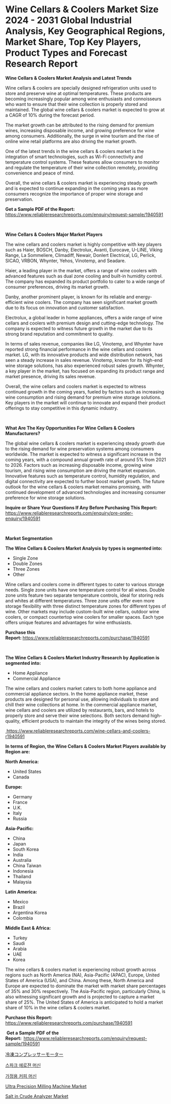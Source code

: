<p><h1>Wine Cellars & Coolers Market Size 2024 - 2031 Global Industrial Analysis, Key Geographical Regions, Market Share, Top Key Players, Product Types and Forecast Research Report</h1></p><p><strong>Wine Cellars & Coolers Market Analysis and Latest Trends</strong></p>
<p><p>Wine cellars & coolers are specially designed refrigeration units used to store and preserve wine at optimal temperatures. These products are becoming increasingly popular among wine enthusiasts and connoisseurs who want to ensure that their wine collection is properly stored and maintained. The global wine cellars & coolers market is expected to grow at a CAGR of 10% during the forecast period.</p><p>The market growth can be attributed to the rising demand for premium wines, increasing disposable income, and growing preference for wine among consumers. Additionally, the surge in wine tourism and the rise of online wine retail platforms are also driving the market growth.</p><p>One of the latest trends in the wine cellars & coolers market is the integration of smart technologies, such as Wi-Fi connectivity and temperature control systems. These features allow consumers to monitor and regulate the temperature of their wine collection remotely, providing convenience and peace of mind.</p><p>Overall, the wine cellars & coolers market is experiencing steady growth and is expected to continue expanding in the coming years as more consumers recognize the importance of proper wine storage and preservation.</p></p>
<p><strong>Get a Sample PDF of the Report:&nbsp;</strong> <a href="https://www.reliableresearchreports.com/enquiry/request-sample/1940591">https://www.reliableresearchreports.com/enquiry/request-sample/1940591</a></p>
<p>&nbsp;</p>
<p><strong>Wine Cellars & Coolers Major Market Players</strong></p>
<p><p>The wine cellars and coolers market is highly competitive with key players such as Haier, BOSCH, Danby, Electrolux, Avanti, Eurocave, U-LINE, Viking Range, La Sommeliere, Climadiff, Newair, Donlert Electrical, LG, Perlick, SICAO, VRBON, Whynter, Yehos, Vinotemp, and Seadare. </p><p>Haier, a leading player in the market, offers a range of wine coolers with advanced features such as dual zone cooling and built-in humidity control. The company has expanded its product portfolio to cater to a wide range of consumer preferences, driving its market growth. </p><p>Danby, another prominent player, is known for its reliable and energy-efficient wine coolers. The company has seen significant market growth due to its focus on innovation and customer satisfaction. </p><p>Electrolux, a global leader in home appliances, offers a wide range of wine cellars and coolers with premium design and cutting-edge technology. The company is expected to witness future growth in the market due to its strong brand reputation and commitment to quality. </p><p>In terms of sales revenue, companies like LG, Vinotemp, and Whynter have reported strong financial performance in the wine cellars and coolers market. LG, with its innovative products and wide distribution network, has seen a steady increase in sales revenue. Vinotemp, known for its high-end wine storage solutions, has also experienced robust sales growth. Whynter, a key player in the market, has focused on expanding its product range and market presence, driving its sales revenue. </p><p>Overall, the wine cellars and coolers market is expected to witness continued growth in the coming years, fueled by factors such as increasing wine consumption and rising demand for premium wine storage solutions. Key players in the market will continue to innovate and expand their product offerings to stay competitive in this dynamic industry.</p></p>
<p>&nbsp;</p>
<p><strong>What Are The Key Opportunities For Wine Cellars & Coolers Manufacturers?</strong></p>
<p><p>The global wine cellars & coolers market is experiencing steady growth due to the rising demand for wine preservation systems among consumers worldwide. The market is expected to witness a significant increase in the coming years, with a compound annual growth rate of around 5% from 2021 to 2026. Factors such as increasing disposable income, growing wine tourism, and rising wine consumption are driving the market expansion. Innovative features such as temperature control, humidity regulation, and digital connectivity are expected to further boost market growth. The future outlook for the wine cellars & coolers market remains promising, with continued development of advanced technologies and increasing consumer preference for wine storage solutions.</p></p>
<p><strong>Inquire or Share Your Questions If Any Before Purchasing This Report:</strong> <a href="https://www.reliableresearchreports.com/enquiry/pre-order-enquiry/1940591">https://www.reliableresearchreports.com/enquiry/pre-order-enquiry/1940591</a></p>
<p>&nbsp;</p>
<p><strong>Market Segmentation</strong></p>
<p><strong>The Wine Cellars & Coolers Market Analysis by types is segmented into:</strong></p>
<p><ul><li>Single Zone</li><li>Double Zones</li><li>Three Zones</li><li>Other</li></ul></p>
<p><p>Wine cellars and coolers come in different types to cater to various storage needs. Single zone units have one temperature control for all wines. Double zone units feature two separate temperature controls, ideal for storing reds and whites at different temperatures. Three zone units offer even more storage flexibility with three distinct temperature zones for different types of wine. Other markets may include custom-built wine cellars, outdoor wine coolers, or compact countertop wine coolers for smaller spaces. Each type offers unique features and advantages for wine enthusiasts.</p></p>
<p><strong>Purchase this Report:&nbsp;</strong><a href="https://www.reliableresearchreports.com/purchase/1940591">https://www.reliableresearchreports.com/purchase/1940591</a></p>
<p>&nbsp;</p>
<p><strong>The Wine Cellars & Coolers Market Industry Research by Application is segmented into:</strong></p>
<p><ul><li>Home Appliance</li><li>Commercial Appliance</li></ul></p>
<p><p>The wine cellars and coolers market caters to both home appliance and commercial appliance sectors. In the home appliance market, these products are designed for personal use, allowing individuals to store and chill their wine collections at home. In the commercial appliance market, wine cellars and coolers are utilized by restaurants, bars, and hotels to properly store and serve their wine selections. Both sectors demand high-quality, efficient products to maintain the integrity of the wines being stored.</p></p>
<p><a href="https://www.reliableresearchreports.com/wine-cellars-and-coolers-r1940591">&nbsp;https://www.reliableresearchreports.com/wine-cellars-and-coolers-r1940591</a></p>
<p><strong>In terms of Region, the Wine Cellars & Coolers Market Players available by Region are:</strong></p>
<p>
    <p> <strong> North America: </strong>
        <ul>
            <li>United States</li>
            <li>Canada</li>
        </ul>
        </p> 
    <p> <strong> Europe: </strong>
        <ul>
            <li>Germany</li>
            <li>France</li>
            <li>U.K.</li>
            <li>Italy</li>
            <li>Russia</li>
        </ul>
        </p> 
    <p> <strong> Asia-Pacific: </strong>
        <ul>
            <li>China</li>
            <li>Japan</li>
            <li>South Korea</li>
            <li>India</li>
            <li>Australia</li>
            <li>China Taiwan</li>
            <li>Indonesia</li>
            <li>Thailand</li>
            <li>Malaysia</li>
        </ul>
        </p> 
    <p> <strong> Latin America: </strong>
        <ul>
            <li>Mexico</li>
            <li>Brazil</li>
            <li>Argentina Korea</li>
            <li>Colombia</li>
        </ul>
        </p> 
    <p> <strong> Middle East & Africa: </strong>
        <ul>
            <li>Turkey</li>
            <li>Saudi</li>
            <li>Arabia</li>
            <li>UAE</li>
            <li>Korea</li>
        </ul>
    </p>
    </p>
<p><p>The wine cellars & coolers market is experiencing robust growth across regions such as North America (NA), Asia-Pacific (APAC), Europe, United States of America (USA), and China. Among these, North America and Europe are expected to dominate the market with market share percentages of 35% and 30% respectively. The Asia-Pacific region, particularly China, is also witnessing significant growth and is projected to capture a market share of 25%. The United States of America is anticipated to hold a market share of 10% in the wine cellars & coolers market.</p></p>
<p><strong>Purchase this Report: </strong><a href="https://www.reliableresearchreports.com/purchase/1940591">https://www.reliableresearchreports.com/purchase/1940591</a></p>
<p>&nbsp;<strong>Get a Sample PDF of the Report:&nbsp;&nbsp;</strong><a href="https://www.reliableresearchreports.com/enquiry/request-sample/1940591">https://www.reliableresearchreports.com/enquiry/request-sample/1940591</a></p>
<p><strong></strong></p>
<p><p><a href="https://github.com/VellaJacobi2023/Market-Research-Report-List-1/blob/main/875525337585.md">冷凍コンプレッサーモーター</a></p><p><a href="https://github.com/hxzi07639916/Market-Research-Report-List-1/blob/main/556944833622.md">스파크 에로젼 머신</a></p><p><a href="https://github.com/anton65482023/Market-Research-Report-List-1/blob/main/733734433621.md">가정용 커피 머신</a></p><p><a href="https://github.com/jerrycopelandthomaswsqd8q/Market-Research-Report-List-2/blob/main/ultra-precision-milling-machine-market.md">Ultra Precision Milling Machine Market</a></p><p><a href="https://github.com/brenzgnarento/Market-Research-Report-List-2/blob/main/salt-in-crude-analyzer-market.md">Salt in Crude Analyzer Market</a></p></p>
